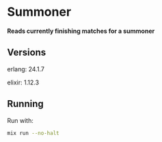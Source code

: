 # Summoner

**Reads currently finishing matches for a summoner**

## Versions

erlang: 24.1.7

elixir: 1.12.3

## Running

Run with:
```bash
mix run --no-halt
```
